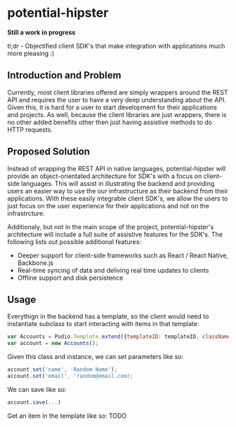 # potential-hipster

**Still a work in progress**

tl;dr - Objectified client SDK's that make integration with applications much more pleasing :)


## Introduction and Problem

Currently, most client libraries offered are simply wrappers around the REST API and requires the user to have a very deep understanding about the API. Given this, it is hard for a user to start development for their applications and projects. As well, because the client libraries are just wrappers, there is no other added benefits other then just having assistive methods to do HTTP requests.

## Proposed Solution

Instead of wrapping the REST API in native languages, potential-hipster will provide an object-orientated architecture for SDK's with a focus on client-side languages. This will assist in illustrating the backend and providing users an easier way to use the our infrastructure as their backend from their applications. With these easily integrable client SDK's, we allow the users to just focus on the user experience for their applications and not on the infrastrcture.

Additionaly, but not in the main scope of the project, potential-hipster's architecture will include a full suite of assistive features for the SDK's. The following lists out possible additional features:
* Deeper support for client-side frameworks such as React / React Native, Backbone.js
* Real-time syncing of data and deliving real time updates to clients
* Offline support and disk persistence

## Usage
Everythign in the backend has a template, so the client would need to instantiate subclass to start interacting with items in that template:
```javascript
var Accounts = Podio.Template.extend({templateID: templateID, className: 'Accounts');
var account = new Accounts();
```
Given this class and instance, we can set parameters like so:
```javascript
account.set('name', 'Random Name');
account.set('email', 'random@email.com);
```
We can save like so:
```javascript
account.save(...)
```
Get an item in the template like so:
TODO


